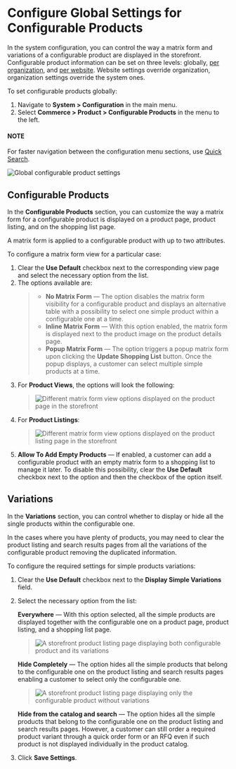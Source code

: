 <a id="config-guide-landing-commerce-products-configurable-products"></a>

<a id="config-guide-landing-commerce-products-configurable-products-global"></a>

# Configure Global Settings for Configurable Products

In the system configuration, you can control the way a matrix form and variations of a configurable product are displayed in the storefront. Configurable product information can be set on three levels: globally, [per organization](../../../user-management/organizations/org-configuration/commerce/product/organization-configurable-products.md#config-guide-landing-commerce-products-configurable-products-organization), and [per website](../../../websites/web-configuration/commerce/product/website-configurable-products.md#config-guide-landing-commerce-products-configurable-products-website). Website settings override organization, organization settings override the system ones.

To set configurable products globally:

1. Navigate to **System > Configuration** in the main menu.
2. Select **Commerce > Product > Configurable Products** in the menu to the left.

#### NOTE
For faster navigation between the configuration menu sections, use [Quick Search](../../quick-search.md#user-guide-system-configuration-quick-search).

![Global configurable product settings](user/img/system/config_commerce/product/configurable_product_globally.png)

## Configurable Products

In the **Configurable Products** section, you can customize the way a matrix form for a configurable product is displayed on a product page, product listing, and on the shopping list page.

A matrix form is applied to a configurable product with up to two attributes.

To configure a matrix form view for a particular case:

1. Clear the **Use Default** checkbox next to the corresponding view page and select the necessary option from the list.
2. The options available are:
   > * **No Matrix Form** — The option disables the matrix form visibility for a configurable product and displays an alternative table with a possibility to select one simple product within a configurable one at a time.
   > * **Inline Matrix Form** — With this option enabled, the matrix form is displayed next to the product image on the product details page.
   > * **Popup Matrix Form** — The option triggers a popup matrix form upon clicking the **Update Shopping List** button. Once the popup displays, a customer can select multiple simple products at a time.
3. For **Product Views**, the options will look the following:
   > ![Different matrix form view options displayed on the product page in the storefront](user/img/system/config_commerce/product/matrix_view_on_product_page.png)
4. For **Product Listings**:
   > ![Different matrix form view options displayed on the product listing page in the storefront](user/img/system/config_commerce/product/matrix_view_on_product_listing.png)
5. **Allow To Add Empty Products** — If enabled, a customer can add a configurable product with an empty matrix form to a shopping list to manage it later. To disable this possibility, clear the **Use Default** checkbox next to the option and then the checkbox of the option itself.

## Variations

In the **Variations** section, you can control whether to display or hide all the single products within the configurable one.

In the cases where you have plenty of products, you may need to clear the product listing and search results pages from all the variations of the configurable product removing the duplicated information.

To configure the required settings for simple products variations:

1. Clear the **Use Default** checkbox next to the **Display Simple Variations** field.
2. Select the necessary option from the list:

   **Everywhere** — With this option selected, all the simple products are displayed together with the configurable one on a product page, product listing, and a shopping list page.
   > ![A storefront product listing page displaying both configurable product and its variations](user/img/system/config_commerce/product/display_simple_variations.png)

   **Hide Completely** — The option hides all the simple products that belong to the configurable one on the product listing and search results pages enabling a customer to select only the configurable one.
   > ![A storefront product listing page displaying only the configurable product without variations](user/img/system/config_commerce/product/hide_simple_variations.png)

   **Hide from the catalog and search** — The option hides all the simple products that belong to the configurable one on the product listing and search results pages. However, a customer can still order a required product variant through a quick order form or an RFQ even if such product is not displayed individually in the product catalog.
3. Click **Save Settings**.

<!-- fa-bars = fa-navicon -->
<!-- Ic Tiles is used as Set As Default in saved views, and as tiles in display layout options -->
<!-- IcPencil refers to Rename in Commerce and Inline Editing in CRM -->
<!-- Check mark in the square. -->
<!-- SortDesc is also used as drop-down arrow -->
